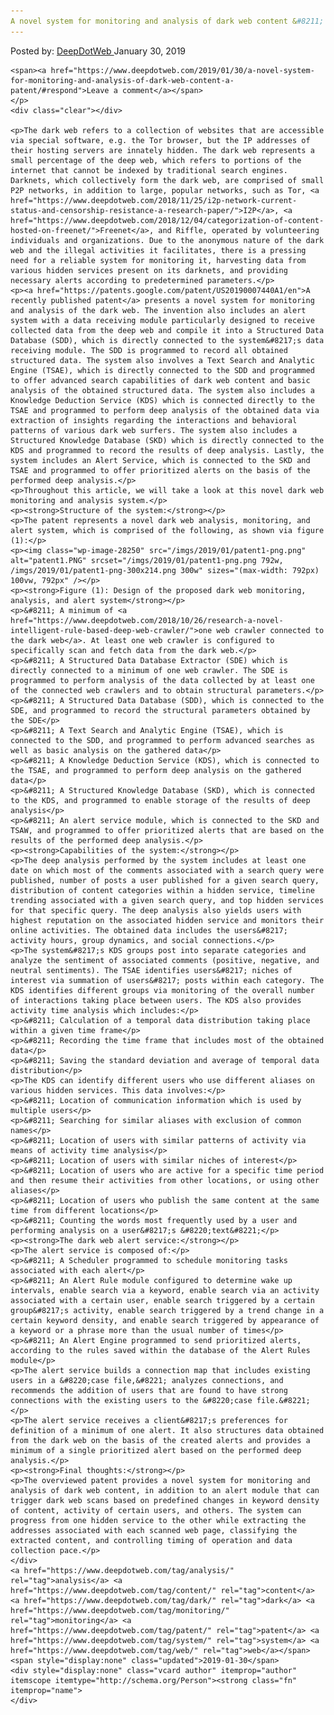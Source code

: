 ```yaml
---
A novel system for monitoring and analysis of dark web content &#8211; (A patent)
---
```

<article class="post-listing post-28248 post type-post status-publish format-standard has-post-thumbnail hentry  tag-analysis tag-content tag-dark tag-monitoring tag-patent tag-system tag-web">
    <div class="post-inner">
        <span>Posted by: <a href="https://www.deepdotweb.com/author/admin/" title="">DeepDotWeb </a></span>
    <span>January 30, 2019</span>
    
    <span><a href="https://www.deepdotweb.com/2019/01/30/a-novel-system-for-monitoring-and-analysis-of-dark-web-content-a-patent/#respond">Leave a comment</a></span>
    </p>
    <div class="clear"></div>
    
    <p>The dark web refers to a collection of websites that are accessible via special software, e.g. the Tor browser, but the IP addresses of their hosting servers are innately hidden. The dark web represents a small percentage of the deep web, which refers to portions of the internet that cannot be indexed by traditional search engines. Darknets, which collectively form the dark web, are comprised of small P2P networks, in addition to large, popular networks, such as Tor, <a href="https://www.deepdotweb.com/2018/11/25/i2p-network-current-status-and-censorship-resistance-a-research-paper/">I2P</a>, <a href="https://www.deepdotweb.com/2018/12/04/categorization-of-content-hosted-on-freenet/">Freenet</a>, and Riffle, operated by volunteering individuals and organizations. Due to the anonymous nature of the dark web and the illegal activities it facilitates, there is a pressing need for a reliable system for monitoring it, harvesting data from various hidden services present on its darknets, and providing necessary alerts according to predetermined parameters.</p>
    <p><a href="https://patents.google.com/patent/US20190007440A1/en">A recently published patent</a> presents a novel system for monitoring and analysis of the dark web. The invention also includes an alert system with a data receiving module particularly designed to receive collected data from the deep web and compile it into a Structured Data Database (SDD), which is directly connected to the system&#8217;s data receiving module. The SDD is programmed to record all obtained structured data. The system also involves a Text Search and Analytic Engine (TSAE), which is directly connected to the SDD and programmed to offer advanced search capabilities of dark web content and basic analysis of the obtained structured data. The system also includes a Knowledge Deduction Service (KDS) which is connected directly to the TSAE and programmed to perform deep analysis of the obtained data via extraction of insights regarding the interactions and behavioral patterns of various dark web surfers. The system also includes a Structured Knowledge Database (SKD) which is directly connected to the KDS and programmed to record the results of deep analysis. Lastly, the system includes an Alert Service, which is connected to the SKD and TSAE and programmed to offer prioritized alerts on the basis of the performed deep analysis.</p>
    <p>Throughout this article, we will take a look at this novel dark web monitoring and analysis system.</p>
    <p><strong>Structure of the system:</strong></p>
    <p>The patent represents a novel dark web analysis, monitoring, and alert system, which is comprised of the following, as shown via figure (1):</p>
    <p><img class="wp-image-28250" src="/imgs/2019/01/patent1-png.png" alt="patent1.PNG" srcset="/imgs/2019/01/patent1-png.png 792w, /imgs/2019/01/patent1-png-300x214.png 300w" sizes="(max-width: 792px) 100vw, 792px" /></p>
    <p><strong>Figure (1): Design of the proposed dark web monitoring, analysis, and alert system</strong></p>
    <p>&#8211; A minimum of <a href="https://www.deepdotweb.com/2018/10/26/research-a-novel-intelligent-rule-based-deep-web-crawler/">one web crawler connected to the dark web</a>. At least one web crawler is configured to specifically scan and fetch data from the dark web.</p>
    <p>&#8211; A Structured Data Database Extractor (SDE) which is directly connected to a minimum of one web crawler. The SDE is programmed to perform analysis of the data collected by at least one of the connected web crawlers and to obtain structural parameters.</p>
    <p>&#8211; A Structured Data Database (SDD), which is connected to the SDE, and programmed to record the structural parameters obtained by the SDE</p>
    <p>&#8211; A Text Search and Analytic Engine (TSAE), which is connected to the SDD, and programmed to perform advanced searches as well as basic analysis on the gathered data</p>
    <p>&#8211; A Knowledge Deduction Service (KDS), which is connected to the TSAE, and programmed to perform deep analysis on the gathered data</p>
    <p>&#8211; A Structured Knowledge Database (SKD), which is connected to the KDS, and programmed to enable storage of the results of deep analysis</p>
    <p>&#8211; An alert service module, which is connected to the SKD and TSAW, and programmed to offer prioritized alerts that are based on the results of the performed deep analysis.</p>
    <p><strong>Capabilities of the system:</strong></p>
    <p>The deep analysis performed by the system includes at least one date on which most of the comments associated with a search query were published, number of posts a user published for a given search query, distribution of content categories within a hidden service, timeline trending associated with a given search query, and top hidden services for that specific query. The deep analysis also yields users with highest reputation on the associated hidden service and monitors their online activities. The obtained data includes the users&#8217; activity hours, group dynamics, and social connections.</p>
    <p>The system&#8217;s KDS groups post into separate categories and analyze the sentiment of associated comments (positive, negative, and neutral sentiments). The TSAE identifies users&#8217; niches of interest via summation of users&#8217; posts within each category. The KDS identifies different groups via monitoring of the overall number of interactions taking place between users. The KDS also provides activity time analysis which includes:</p>
    <p>&#8211; Calculation of a temporal data distribution taking place within a given time frame</p>
    <p>&#8211; Recording the time frame that includes most of the obtained data</p>
    <p>&#8211; Saving the standard deviation and average of temporal data distribution</p>
    <p>The KDS can identify different users who use different aliases on various hidden services. This data involves:</p>
    <p>&#8211; Location of communication information which is used by multiple users</p>
    <p>&#8211; Searching for similar aliases with exclusion of common names</p>
    <p>&#8211; Location of users with similar patterns of activity via means of activity time analysis</p>
    <p>&#8211; Location of users with similar niches of interest</p>
    <p>&#8211; Location of users who are active for a specific time period and then resume their activities from other locations, or using other aliases</p>
    <p>&#8211; Location of users who publish the same content at the same time from different locations</p>
    <p>&#8211; Counting the words most frequently used by a user and performing analysis on a user&#8217;s &#8220;text&#8221;</p>
    <p><strong>The dark web alert service:</strong></p>
    <p>The alert service is composed of:</p>
    <p>&#8211; A Scheduler programmed to schedule monitoring tasks associated with each alert</p>
    <p>&#8211; An Alert Rule module configured to determine wake up intervals, enable search via a keyword, enable search via an activity associated with a certain user, enable search triggered by a certain group&#8217;s activity, enable search triggered by a trend change in a certain keyword density, and enable search triggered by appearance of a keyword or a phrase more than the usual number of times</p>
    <p>&#8211; An Alert Engine programmed to send prioritized alerts, according to the rules saved within the database of the Alert Rules module</p>
    <p>The alert service builds a connection map that includes existing users in a &#8220;case file,&#8221; analyzes connections, and recommends the addition of users that are found to have strong connections with the existing users to the &#8220;case file.&#8221;</p>
    <p>The alert service receives a client&#8217;s preferences for definition of a minimum of one alert. It also structures data obtained from the dark web on the basis of the created alerts and provides a minimum of a single prioritized alert based on the performed deep analysis.</p>
    <p><strong>Final thoughts:</strong></p>
    <p>The overviewed patent provides a novel system for monitoring and analysis of dark web content, in addition to an alert module that can trigger dark web scans based on predefined changes in keyword density of content, activity of certain users, and others. The system can progress from one hidden service to the other while extracting the addresses associated with each scanned web page, classifying the extracted content, and controlling timing of operation and data collection pace.</p>
    </div>
    <a href="https://www.deepdotweb.com/tag/analysis/" rel="tag">analysis</a> <a href="https://www.deepdotweb.com/tag/content/" rel="tag">content</a> <a href="https://www.deepdotweb.com/tag/dark/" rel="tag">dark</a> <a href="https://www.deepdotweb.com/tag/monitoring/" rel="tag">monitoring</a> <a href="https://www.deepdotweb.com/tag/patent/" rel="tag">patent</a> <a href="https://www.deepdotweb.com/tag/system/" rel="tag">system</a> <a href="https://www.deepdotweb.com/tag/web/" rel="tag">web</a></span> <span style="display:none" class="updated">2019-01-30</span>
    <div style="display:none" class="vcard author" itemprop="author" itemscope itemtype="http://schema.org/Person"><strong class="fn" itemprop="name">
    </div>
</article>

